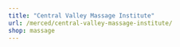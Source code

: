 ```yaml
---
title: "Central Valley Massage Institute"
url: /merced/central-valley-massage-institute/
shop: massage
---
```

